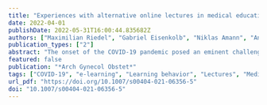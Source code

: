 ```yaml
---
title: "Experiences with alternative online lectures in medical education in obstetrics and gynecology during the COVID-19 pandemic—possible efficient and student-orientated models for the future?"
date: 2022-04-01
publishDate: 2022-05-31T16:00:44.835682Z
authors: ["Maximilian Riedel", "Gabriel Eisenkolb", "Niklas Amann", "Anne Karge", "Bastian Meyer", "Maria Tensil", "Florian Recker", "Anna Maria Dobberkau", "Fabian Riedel", "Bettina Kuschel", "Evelyn Klein"]
publication_types: ["2"]
abstract: "The onset of the COVID-19 pandemic posed an eminent challenge for medical teachers worldwide. Face-to-face lectures and seminars were no longer possible, and alternatives had to be found. E-learning concepts quickly emerged as the only practicable solutions and also offered the opportunity to evaluate whether traditional face-to-face lectures could be translated into an online format, independent of the COVID-19 pandemic."
featured: false
publication: "*Arch Gynecol Obstet*"
tags: ["COVID-19", "e-learning", "Learning behavior", "Lectures", "Medical education", "Remote learning"]
url_pdf: "https://doi.org/10.1007/s00404-021-06356-5"
doi: "10.1007/s00404-021-06356-5"
---
```


